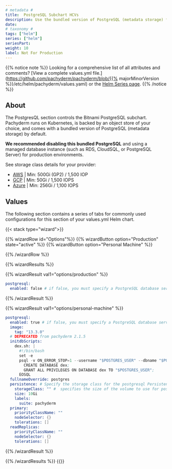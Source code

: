 ```yaml
---
# metadata # 
title:  PostgreSQL Subchart HCVs
description: Use the bundled version of PostgreSQL (metadata storage) for testing on your personal machine.
date: 
# taxonomy #
tags: ["helm"]
series: ["helm"]
seriesPart:
weight: 10
label: Not For Production
--- 
```


{{% notice note %}}
Looking for a comprehensive list of all attributes and comments? [View a complete values.yml file.](https://github.com/pachyderm/pachyderm/blob/{{% majorMinorVersion %}}/etc/helm/pachyderm/values.yaml) or the [Helm Series page](/series/helm).
{{% /notice %}}
## About

The PostgresQL section controls the Bitnami PostgreSQL subchart. Pachyderm runs on Kubernetes, is backed by an object store of your choice, and comes with a bundled version of PostgreSQL (metadata storage) by default.

**We recommended disabling this bundled PostgreSQL** and using a managed database instance (such as RDS, CloudSQL, or PostgreSQL Server) for production environments. 

See storage class details for your provider:

- [AWS](https://docs.aws.amazon.com/eks/latest/userguide/storage-classes.html) | Min: 500Gi (GP2) / 1,500 IOP
- [GCP](https://cloud.google.com/compute/docs/disks/performance#disk_types) | Min: 50Gi / 1,500 IOPS
- [Azure](https://docs.microsoft.com/en-us/azure/aks/concepts-storage#storage-classes) | Min: 256Gi / 1,100 IOPS

## Values 

The following section contains a series of tabs for commonly used configurations for this section of your values.yml Helm chart. 

{{< stack type="wizard">}}

{{% wizardRow id="Options"%}}
{{% wizardButton option="Production" state="active" %}}
{{% wizardButton option="Personal Machine" %}}

{{% /wizardRow %}}

{{% wizardResults %}}

{{% wizardResult val1="options/production" %}}
```s
postgresql:
  enabled: false # if false, you must specify a PostgreSQL database server connection @ global.postgresql
```
{{% /wizardResult %}}

{{% wizardResult val1="options/personal-machine" %}}


```s
postgresql:
  enabled: true # if false, you must specify a PostgreSQL database server connection @ global.postgresql
  image:
    tag: "13.3.0"
  # DEPRECATED from pachyderm 2.1.5
  initdbScripts:
    dex.sh: |
      #!/bin/bash
      set -e
      psql -v ON_ERROR_STOP=1 --username "$POSTGRES_USER" --dbname "$POSTGRES_DB" <<-EOSQL
        CREATE DATABASE dex;
        GRANT ALL PRIVILEGES ON DATABASE dex TO "$POSTGRES_USER";
      EOSQL
  fullnameOverride: postgres
  persistence: # Specify the storage class for the postgresql Persistent Volume (PV)
    storageClass: "" #  specifies the size of the volume to use for postgresql
    size: 10Gi
    labels:
      suite: pachyderm
  primary:
    priorityClassName: ""
    nodeSelector: {}
    tolerations: []
  readReplicas:
    priorityClassName: ""
    nodeSelector: {}
    tolerations: []
```
{{% /wizardResult %}}

{{% /wizardResults %}}
{{</stack>}}


